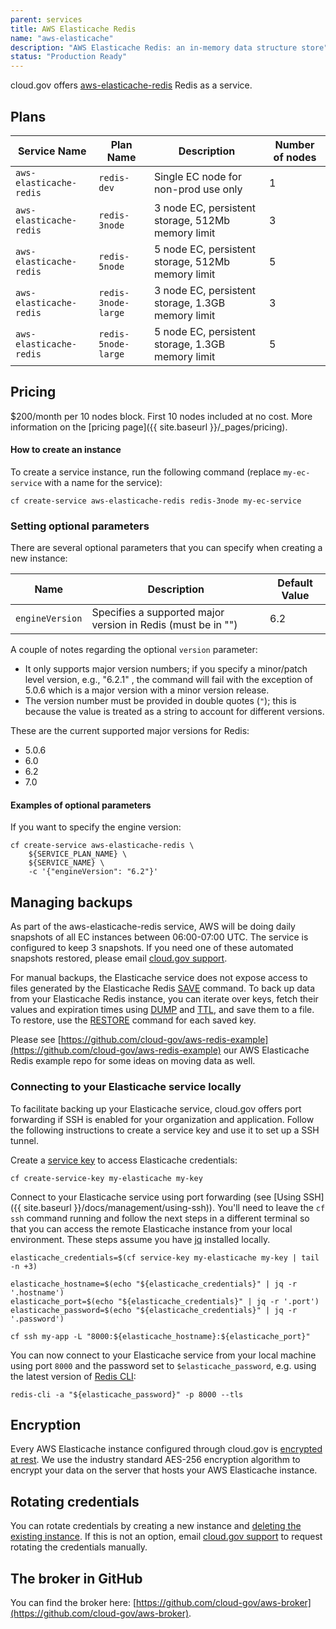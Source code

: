 ```yaml
---
parent: services
title: AWS Elasticache Redis
name: "aws-elasticache"
description: "AWS Elasticache Redis: an in-memory data structure store"
status: "Production Ready"
---
```


cloud.gov offers [aws-elasticache-redis](https://aws.amazon.com/elasticache/) Redis as a service.

## Plans

Service Name | Plan Name | Description | Number of nodes |
------------ | --------- | ----------- | --------------- |
`aws-elasticache-redis` | `redis-dev` | Single EC node for non-prod use only | 1 |
`aws-elasticache-redis` | `redis-3node` | 3 node EC, persistent storage, 512Mb memory limit | 3 |
`aws-elasticache-redis` | `redis-5node` | 5 node EC, persistent storage, 512Mb memory limit | 5 |
`aws-elasticache-redis` | `redis-3node-large` | 3 node EC, persistent storage, 1.3GB memory limit | 3 |
`aws-elasticache-redis` | `redis-5node-large` | 5 node EC, persistent storage, 1.3GB memory limit | 5 |

## Pricing

$200/month per 10 nodes block. First 10 nodes included at no cost. More information on the [pricing page]({{ site.baseurl }}/_pages/pricing).

#### How to create an instance

To create a service instance, run the following command (replace `my-ec-service` with a name for the service):

```shell
cf create-service aws-elasticache-redis redis-3node my-ec-service
```
### Setting optional parameters

There are several optional parameters that you can specify when creating a new instance:

Name               | Description                                                    | Default Value          |
---                | ---                                                            | ---                    |
`engineVersion`    | Specifies a supported major version in Redis (must be in "")   | 6.2                    |

A couple of notes regarding the optional `version` parameter:

- It only supports major version numbers; if you specify a minor/patch level version, e.g., "6.2.1" , the command will fail with the exception of 5.0.6 which is a major version with a minor version release.
- The version number must be provided in double quotes (`"`); this is because the value is treated as a string to account for different versions.

These are the current supported major versions for Redis:

- 5.0.6
- 6.0
- 6.2
- 7.0 

#### Examples of optional parameters

If you want to specify the engine version:

```shell
cf create-service aws-elasticache-redis \
    ${SERVICE_PLAN_NAME} \
    ${SERVICE_NAME} \
    -c '{"engineVersion": "6.2"}'
```

## Managing backups

As part of the aws-elasticache-redis service, AWS will be doing daily snapshots of all EC instances between 06:00-07:00 UTC.  The service is configured to keep 3 snapshots.  If you need one of these automated snapshots restored, please email [cloud.gov support](mailto:support@cloud.gov).

For manual backups, the Elasticache service does not expose access to files generated by the Elasticache Redis [SAVE](https://redis.io/commands/save) command. To back up data from your Elasticache Redis instance, you can iterate over keys, fetch their values and expiration times using [DUMP](https://redis.io/commands/dump) and [TTL](https://redis.io/commands/ttl), and save them to a file. To restore, use the [RESTORE](https://redis.io/commands/restore) command for each saved key.

Please see [https://github.com/cloud-gov/aws-redis-example](https://github.com/cloud-gov/aws-redis-example) our AWS Elasticache Redis example repo for some ideas on moving data as well.

### Connecting to your Elasticache service locally

To facilitate backing up your Elasticache service, cloud.gov offers port forwarding if
SSH is enabled for your organization and application. Follow the following
instructions to create a service key and use it to set up a SSH tunnel.

Create a [service key](https://docs.cloudfoundry.org/devguide/services/service-keys.html) to access Elasticache credentials:

```shell
cf create-service-key my-elasticache my-key
```

Connect to your Elasticache service using port forwarding (see [Using SSH]({{ site.baseurl }}/docs/management/using-ssh)). You'll need to leave the `cf ssh` command running and follow the next steps in a different terminal so that you can access the remote Elasticache instance from your local environment. These steps assume you have [jq](https://stedolan.github.io/jq/) installed locally.

```shell
elasticache_credentials=$(cf service-key my-elasticache my-key | tail -n +3)

elasticache_hostname=$(echo "${elasticache_credentials}" | jq -r '.hostname')
elasticache_port=$(echo "${elasticache_credentials}" | jq -r '.port')
elasticache_password=$(echo "${elasticache_credentials}" | jq -r '.password')

cf ssh my-app -L "8000:${elasticache_hostname}:${elasticache_port}"
```

You can now connect to your Elasticache service from your local machine using port `8000` and the password set to `$elasticache_password`, e.g. using the latest version of [Redis CLI](https://redis.io/topics/rediscli):

```shell
redis-cli -a "${elasticache_password}" -p 8000 --tls
```

## Encryption

Every AWS Elasticache instance configured through cloud.gov is [encrypted at rest](https://docs.aws.amazon.com/AmazonElastiCache/latest/red-ug/at-rest-encryption.html). We use the industry standard AES-256 encryption algorithm to encrypt your data on the server that hosts your AWS Elasticache instance. 


## Rotating credentials

You can rotate credentials by creating a new instance and [deleting the existing instance](https://cli.cloudfoundry.org/en-US/cf/delete-service.html). If this is not an option, email [cloud.gov support](mailto:support@cloud.gov) to request rotating the credentials manually.

## The broker in GitHub

You can find the broker here: [https://github.com/cloud-gov/aws-broker](https://github.com/cloud-gov/aws-broker).
